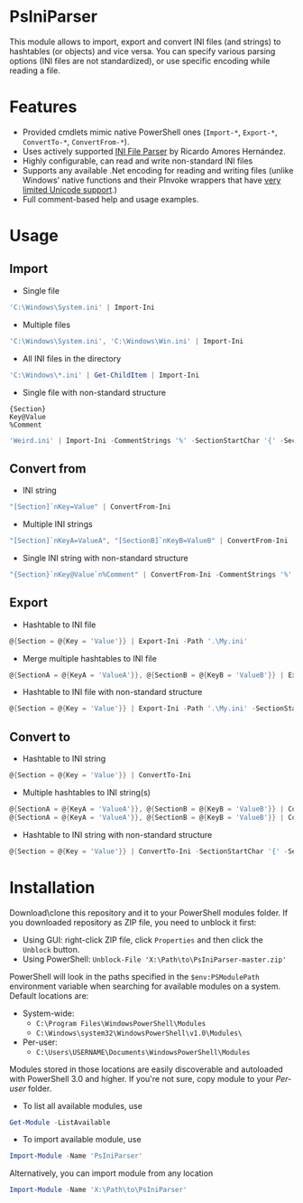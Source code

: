 # PsIniParser

This module allows to import, export and convert INI files (and strings) to hashtables (or objects) and vice versa. You can specify various parsing options (INI files are not standardized), or use specific encoding while reading a file.

# Features

  * Provided cmdlets mimic native PowerShell ones (`Import-*`, `Export-*`, `ConvertTo-*`, `ConvertFrom-*`).
  * Uses actively supported [INI File Parser](https://github.com/rickyah/ini-parser) by Ricardo Amores Hernández.
  * Highly configurable, can read and write non-standard INI files
  * Supports any available .Net encoding for reading and writing files (unlike Windows' native functions and their PInvoke wrappers that have [very limited Unicode support](http://www.siao2.com/2006/09/15/754992.aspx).)
  * Full comment-based help and usage examples.

# Usage

## Import

* Single file

```powershell
'C:\Windows\System.ini' | Import-Ini
```
* Multiple files

```powershell
'C:\Windows\System.ini', 'C:\Windows\Win.ini' | Import-Ini
```

* All INI files in the directory

```powershell
'C:\Windows\*.ini' | Get-ChildItem | Import-Ini
```

* Single file with non-standard structure

```
{Section}
Key@Value
%Comment
```

```powershell
'Weird.ini' | Import-Ini -CommentStrings '%' -SectionStartChar '{' -SectionEndChar '}' -KeyValueAssigmentChar '@'
```  

## Convert from

* INI string

```powershell
"[Section]`nKey=Value" | ConvertFrom-Ini
```

* Multiple INI strings

```powershell
"[Section]`nKeyA=ValueA", "[SectionB]`nKeyB=ValueB" | ConvertFrom-Ini
```

* Single INI string with non-standard structure

```powershell
"{Section}`nKey@Value`n%Comment" | ConvertFrom-Ini -CommentStrings '%' -SectionStartChar '{' -SectionEndChar '}' -KeyValueAssigmentChar '@'
```

## Export

* Hashtable to INI file

```powershell
@{Section = @{Key = 'Value'}} | Export-Ini -Path '.\My.ini'
```

* Merge multiple hashtables to INI file

```powershell
@{SectionA = @{KeyA = 'ValueA'}}, @{SectionB = @{KeyB = 'ValueB'}} | Export-Ini -Path '.\My.ini'
```

* Hashtable to INI file with non-standard structure

```powershell
@{Section = @{Key = 'Value'}} | Export-Ini -Path '.\My.ini' -SectionStartChar '{' -SectionEndChar '}' -KeyValueAssigmentChar '@'
```

## Convert to

* Hashtable to INI string

```powershell
@{Section = @{Key = 'Value'}} | ConvertTo-Ini
```

* Multiple hashtables to INI string(s)

```powershell
@{SectionA = @{KeyA = 'ValueA'}}, @{SectionB = @{KeyB = 'ValueB'}} | ConvertTo-Ini
@{SectionA = @{KeyA = 'ValueA'}}, @{SectionB = @{KeyB = 'ValueB'}} | ConvertTo-Ini -Merge
```

* Hashtable to INI string with non-standard structure

```powershell
@{Section = @{Key = 'Value'}} | ConvertTo-Ini -SectionStartChar '{' -SectionEndChar '}' -KeyValueAssigmentChar '@'
```

# Installation

Download\clone this repository and it to your PowerShell modules folder. If you downloaded repository as ZIP file, you need to unblock it first:

* Using GUI: right-click ZIP file, click `Properties` and then click the `Unblock` button.
* Using PowerShell: `Unblock-File 'X:\Path\to\PsIniParser-master.zip'`

PowerShell will look in the paths specified in the `$env:PSModulePath` environment variable when searching for available modules on a system. Default locations are:

  * System-wide:
    * `C:\Program Files\WindowsPowerShell\Modules`
    * `C:\Windows\system32\WindowsPowerShell\v1.0\Modules\`
  * Per-user:
    * `C:\Users\USERNAME\Documents\WindowsPowerShell\Modules`

Modules stored in those locations are easily discoverable and autoloaded with PowerShell 3.0 and higher. If you're not sure, copy module to your *Per-user* folder.

* To list all available modules, use

```powershell
Get-Module -ListAvailable
```

* To import available module, use

```powershell
Import-Module -Name 'PsIniParser'
```

Alternatively, you can import module from any location

```powershell
Import-Module -Name 'X:\Path\to\PsIniParser'
```
